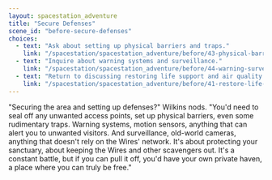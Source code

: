 ```yaml
---
layout: spacestation_adventure
title: "Secure Defenses"
scene_id: "before-secure-defenses"
choices:
  - text: "Ask about setting up physical barriers and traps."
    link: "/spacestation/spacestation_adventure/before/43-physical-barriers-traps"
  - text: "Inquire about warning systems and surveillance."
    link: "/spacestation/spacestation_adventure/before/44-warning-surveillance-systems"
  - text: "Return to discussing restoring life support and air quality."
    link: "/spacestation/spacestation_adventure/before/41-restore-life-support"
---
```


"Securing the area and setting up defenses?" Wilkins nods. "You'd need to seal off any unwanted access points, set up physical barriers, even some rudimentary traps. Warning systems, motion sensors, anything that can alert you to unwanted visitors. And surveillance, old-world cameras, anything that doesn't rely on the Wires' network. It's about protecting your sanctuary, about keeping the Wires and other scavengers out. It's a constant battle, but if you can pull it off, you'd have your own private haven, a place where you can truly be free."
